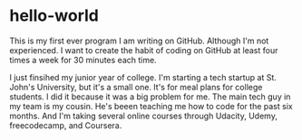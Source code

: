 # hello-world
This is my first ever program I am writing on GitHub. Although I'm not experienced. I want to create the habit of coding on GitHub at least four times a week for 30 minutes each time. 

I just finsihed my junior year of college. I'm starting a tech startup at St. John's University, but it's a small one. It's for meal plans for college students. I did it because it was a big problem for me. The main tech guy in my team is my cousin. He's beeen teaching me how to code for the past six months. And I'm taking several online courses through Udacity, Udemy, freecodecamp, and Coursera. 

